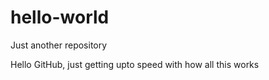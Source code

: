 # hello-world
Just another repository

Hello GitHub, just getting upto speed with how all this works
